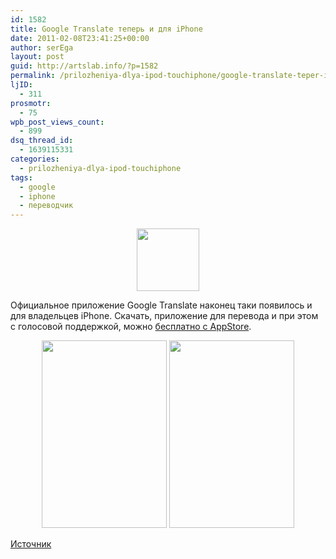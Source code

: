 ```yaml
---
id: 1582
title: Google Translate теперь и для iPhone
date: 2011-02-08T23:41:25+00:00
author: serEga
layout: post
guid: http://artslab.info/?p=1582
permalink: /prilozheniya-dlya-ipod-touchiphone/google-translate-teper-i-dlya-iphone/
ljID:
  - 311
prosmotr:
  - 75
wpb_post_views_count:
  - 899
dsq_thread_id:
  - 1639115331
categories:
  - prilozheniya-dlya-ipod-touchiphone
tags:
  - google
  - iphone
  - переводчик
---
```

<center>
  <a href="{{site.img_cdn}}/google_translate.jpg"><img src="{{site.img_cdn}}/google_translate-100x100.jpg" alt="" title="google_translate" width="100" height="100" class="alignnone size-thumbnail wp-image-1587" /></a>
</center>

Официальное приложение Google Translate наконец таки появилось и для владельцев iPhone. Скачать, приложение для перевода и при этом с голосовой поддержкой, можно [бесплатно с AppStore](http://itunes.apple.com/us/app/google-translate/id414706506?mt=8&ls=1).

<center>
  <a href="{{site.img_cdn}}/listen2.png"><img src="{{site.img_cdn}}/listen2-200x300.png" alt="" title="listen2" width="200" height="300" class="alignnone size-medium wp-image-1583" srcset="{{site.img_cdn}}/listen2-200x300.png 200w, {{site.img_cdn}}/listen2.png 267w" sizes="(max-width: 200px) 100vw, 200px" /></a> <a href="{{site.img_cdn}}/listen1.png"><img src="{{site.img_cdn}}/listen1-200x300.png" alt="" title="listen1" width="200" height="300" class="alignnone size-medium wp-image-1584" srcset="{{site.img_cdn}}/listen1-200x300.png 200w, {{site.img_cdn}}/listen1.png 267w" sizes="(max-width: 200px) 100vw, 200px" /></a>
</center>

[Источник](http://googleblog.blogspot.com/2011/02/introducing-google-translate-app-for.html)